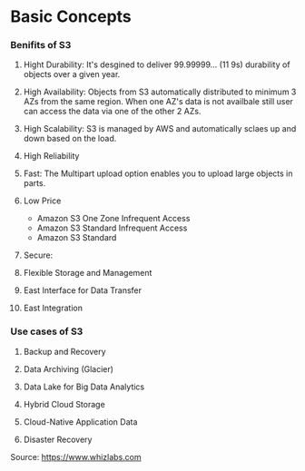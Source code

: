 # Basic Concepts

### Benifits of S3

  1. Hight Durability: It's desgined to deliver 99.99999... (11 9s) durability of objects over a given year.
  
  2. High Availability: Objects from S3 automatically distributed to minimum 3 AZs from the same region. When one AZ's data is not availbale still user can access the data via one of the other 2 AZs.
  
  3. High Scalability: S3 is managed by AWS and automatically sclaes up and down based on the load. 
  
  4. High Reliability 
  
  5. Fast: The Multipart upload option enables you to upload large objects in parts.
  
  6. Low Price
      - Amazon S3 One Zone Infrequent Access
      - Amazon S3 Standard Infrequent Access
      - Amazon S3 Standard 
      
   7. Secure: 
   
   8. Flexible Storage and Management 
   
   9. East Interface for Data Transfer 
   
   10. East Integration
   
### Use cases of S3 

  1. Backup and Recovery
  
  2. Data Archiving (Glacier)
  
  3. Data Lake for Big Data Analytics 
  
  4. Hybrid Cloud Storage 
  
  5. Cloud-Native Application Data
  
  6. Disaster Recovery 
  
 Source: https://www.whizlabs.com
